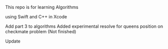This repo is for learning Algorithms 

using Swift and C++ in Xcode

Add part 3 to algorithms
Added experimental resolve for queens position on checkmate problem
(Not finished)

Update